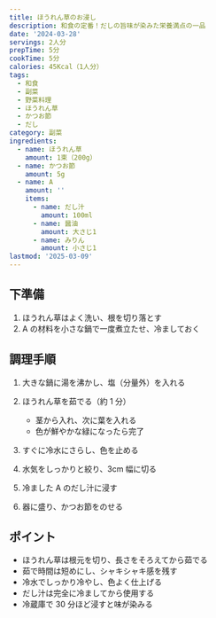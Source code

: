 ```yaml
---
title: ほうれん草のお浸し
description: 和食の定番！だしの旨味が染みた栄養満点の一品
date: '2024-03-28'
servings: 2人分
prepTime: 5分
cookTime: 5分
calories: 45Kcal（1人分）
tags:
  - 和食
  - 副菜
  - 野菜料理
  - ほうれん草
  - かつお節
  - だし
category: 副菜
ingredients:
  - name: ほうれん草
    amount: 1束（200g）
  - name: かつお節
    amount: 5g
  - name: A
    amount: ''
    items:
      - name: だし汁
        amount: 100ml
      - name: 醤油
        amount: 大さじ1
      - name: みりん
        amount: 小さじ1
lastmod: '2025-03-09'
---
```


## 下準備

1. ほうれん草はよく洗い、根を切り落とす
2. A の材料を小さな鍋で一度煮立たせ、冷ましておく

## 調理手順

1. 大きな鍋に湯を沸かし、塩（分量外）を入れる

2. ほうれん草を茹でる（約 1 分）

   - 茎から入れ、次に葉を入れる
   - 色が鮮やかな緑になったら完了

3. すぐに冷水にさらし、色を止める

4. 水気をしっかりと絞り、3cm 幅に切る

5. 冷ました A のだし汁に浸す

6. 器に盛り、かつお節をのせる

## ポイント

- ほうれん草は根元を切り、長さをそろえてから茹でる
- 茹で時間は短めにし、シャキシャキ感を残す
- 冷水でしっかり冷やし、色よく仕上げる
- だし汁は完全に冷ましてから使用する
- 冷蔵庫で 30 分ほど浸すと味が染みる
